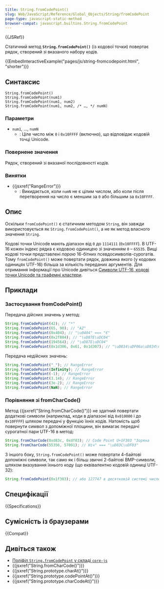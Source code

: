 ```yaml
---
title: String.fromCodePoint()
slug: Web/JavaScript/Reference/Global_Objects/String/fromCodePoint
page-type: javascript-static-method
browser-compat: javascript.builtins.String.fromCodePoint
---
```


{{JSRef}}

Статичний метод **`String.fromCodePoint()`** (із кодової точки) повертає рядок, створений зі вказаного набору кодів.

{{EmbedInteractiveExample("pages/js/string-fromcodepoint.html", "shorter")}}

## Синтаксис

```js-nolint
String.fromCodePoint()
String.fromCodePoint(num1)
String.fromCodePoint(num1, num2)
String.fromCodePoint(num1, num2, /* …, */ numN)
```

### Параметри

- `num1`, …, `numN`
  - : Ціле число між `0` і `0x10FFFF` (включно), що відповідає кодовій точці Unicode.

### Повернене значення

Рядок, створений зі вказаної послідовності кодів.

### Винятки

- {{jsxref("RangeError")}}
  - : Викидається, коли `numN` не є цілим числом, або коли після перетворення на число є меншим за `0` або більшим за `0x10FFFF`.

## Опис

Оскільки `fromCodePoint()` є статичним методом `String`, він завжди використовується як `String.fromCodePoint()`, а не як метод власного значення `String`.

Кодові точки Unicode мають діапазон від `0` до `1114111` (`0x10FFFF`). В UTF-16 кожен індекс рядка є кодовою одиницею зі значенням `0` – `65535`. Вищі кодові точки представлені _парою_ 16-бітних псевдосимволів-сурогатів. Тому `fromCodePoint()` може повертати рядок, довжина якого (у кодових одиницях UTF-16) більша за кількість переданих аргументів. Для отримання інформації про Unicode дивіться [Символи UTF-16, кодові точки Unicode та графемні кластери](/uk/docs/Web/JavaScript/Reference/Global_Objects/String#symvoly-utf-16-kodovi-tochky-unicode-ta-hrafemni-klastery).

## Приклади

### Застосування fromCodePoint()

Передача дійсних значень у метод:

```js
String.fromCodePoint(42); // "*"
String.fromCodePoint(65, 90); // "AZ"
String.fromCodePoint(0x404); // "\u0404" === "Є"
String.fromCodePoint(0x2f804); // "\uD87E\uDC04"
String.fromCodePoint(194564); // "\uD87E\uDC04"
String.fromCodePoint(0x1d306, 0x61, 0x1d307); // "\uD834\uDF06a\uD834\uDF07"
```

Передача недійсних значень:

```js
String.fromCodePoint("_"); // RangeError
String.fromCodePoint(Infinity); // RangeError
String.fromCodePoint(-1); // RangeError
String.fromCodePoint(3.14); // RangeError
String.fromCodePoint(3e-2); // RangeError
String.fromCodePoint(NaN); // RangeError
```

### Порівняння зі fromCharCode()

Метод {{jsxref("String.fromCharCode()")}} не здатний повертати додаткові символи (наприклад, коди в діапазоні від `0x010000` і до `0x10FFFF`) шляхом передачі у функцію їхніх кодів.
Натомість щоб повернути символ з допоміжної площини, він вимагає передачі сурогатної пари UTF-16 в метод:

```js
String.fromCharCode(0xd83c, 0xdf03); // Code Point U+1F303 "Зоряна
String.fromCharCode(55356, 57091); // Ніч" === "\uD83C\uDF03"
```

З іншого боку, `String.fromCodePoint()` може повертати 4-байтові допоміжні символи, так само як і більш звичні 2-байтові BMP-символи, шляхом вказування їхнього коду (що еквівалентно кодовій одиниці UTF-32):

```js
String.fromCodePoint(0x1f303); // або 127747 в десятковій системі числення
```

## Специфікації

{{Specifications}}

## Сумісність із браузерами

{{Compat}}

## Дивіться також

- [Поліфіл `String.fromCodePoint` у складі `core-js`](https://github.com/zloirock/core-js#ecmascript-string-and-regexp)
- {{jsxref("String.fromCharCode()")}}
- {{jsxref("String.prototype.charAt()")}}
- {{jsxref("String.prototype.codePointAt()")}}
- {{jsxref("String.prototype.charCodeAt()")}}
